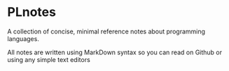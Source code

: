 # PLnotes
A collection of concise, minimal reference notes about programming languages.

All notes are written using MarkDown syntax so you can read on Github or using any simple text editors

